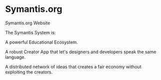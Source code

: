 Symantis.org
============

Symantis.org Website

The Symantis System is:

A powerful Educational Ecosystem.

A robust Creator App that let's designers and developers speak the same language.

A distributed network of ideas that creates a fair economy without exploiting the creators.
